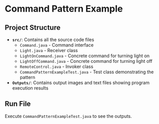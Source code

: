 # Command Pattern Example

## Project Structure

- **`src/`**: Contains all the source code files
  - `Command.java` - Command interface
  - `Light.java` - Receiver class
  - `LightOnCommand.java` - Concrete command for turning light on
  - `LightOffCommand.java` - Concrete command for turning light off
  - `RemoteControl.java` - Invoker class
  - `CommandPatternExampleTest.java` - Test class demonstrating the pattern
- **`Outputs/`**: Contains output images and text files showing program execution results

## Run File
Execute `CommandPatternExampleTest.java` to see the outputs.
